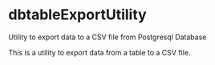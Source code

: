 # dbtableExportUtility

Utility to export data to a CSV file from Postgresql Database

This is a utility to export data from a table to a CSV file. 




